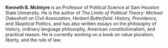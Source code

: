  **Kenneth B. McIntyre** is an Professor of Political Science at Sam Houston State University.
 He is the author of *The Limits of Political Theory: Michael Oakeshott on Civil Association*,
 *Herbert Butterfield:  History, Providence, and Skeptical Politics*,
 and has also written essays on the philosophy of history, ordinary language philosophy,
 American constitutionalism, and practical reason. He is currently working on a book
 on value pluralism, liberty, and the rule of law.


